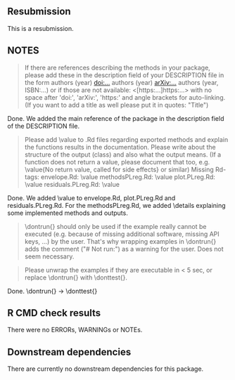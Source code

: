 ## Resubmission
This is a resubmission.

## NOTES
> If there are references describing the methods in your package, please
add these in the description field of your DESCRIPTION file in the form
authors (year) <doi:...>
authors (year) <arXiv:...>
authors (year, ISBN:...)
or if those are not available: <[https:...]https:...>
with no space after 'doi:', 'arXiv:', 'https:' and angle brackets for
auto-linking.
(If you want to add a title as well please put it in quotes: "Title")

Done. We added the main reference of the package in the description field of the
DESCRIPTION file.

> Please add \value to .Rd files regarding exported methods and explain
the functions results in the documentation. Please write about the
structure of the output (class) and also what the output means. (If a
function does not return a value, please document that too, e.g.
\value{No return value, called for side effects} or similar)
Missing Rd-tags:
      envelope.Rd: \value
      methodsPLreg.Rd: \value
      plot.PLreg.Rd: \value
      residuals.PLreg.Rd: \value

Done. We added \\value to envelope.Rd, plot.PLreg.Rd and residuals.PLreg.Rd. 
For the methodsPLreg.Rd, we added \\details explaining some implemented methods 
and outputs.

> \\dontrun{} should only be used if the example really cannot be executed
(e.g. because of missing additional software, missing API keys, ...) by
the user. That's why wrapping examples in \dontrun{} adds the comment
("# Not run:") as a warning for the user.
Does not seem necessary.

>Please unwrap the examples if they are executable in < 5 sec, or replace
\\dontrun{} with \\donttest{}.

Done. \\dontrun{} -> \\donttest{}

## R CMD check results
There were no ERRORs, WARNINGs or NOTEs. 


## Downstream dependencies
There are currently no downstream dependencies for this package.
